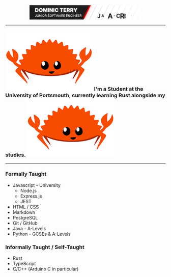 
<section align="center">
  
  <img src="Banner.gif" width="70%"/>

</section>

----

### ![Lets Get Rusty!](Rust.PNG) I'm a Student at the University of Portsmouth, currently learning Rust alongside my studies. ![Lets Get Rusty!](Rust.PNG)

----

### Formally Taught

- Javascript - University
  + Node.js
  + Express.js
  + JEST
- HTML / CSS
- Markdown
- PostgreSQL
- Git / GitHub
- Java - A-Levels
- Python - GCSEs & A-Levels

### Informally Taught / Self-Taught

- Rust
- TypeScript
- C/C++ (Arduino C in particular)
